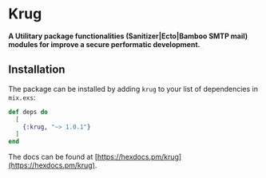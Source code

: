# Krug

**A Utilitary package functionalities (Sanitizer|Ecto|Bamboo SMTP mail) 
modules for improve a secure performatic development.**

## Installation

The package can be installed by adding `krug` to your list of dependencies in `mix.exs`:

```elixir
def deps do
  [
    {:krug, "~> 1.0.1"}
  ]
end
```

The docs can be found at [https://hexdocs.pm/krug](https://hexdocs.pm/krug).

